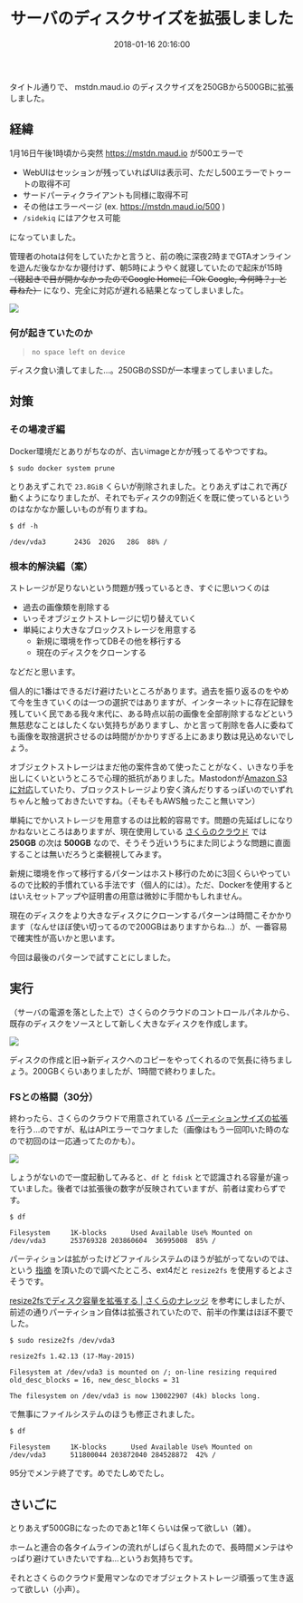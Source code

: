 ﻿---
title: サーバのディスクサイズを拡張しました
date: 2018-01-16 20:16:00
tags:
- 障害情報
- メンテナンス
cover_img: /images/disk-clone.png
summary: mstdn.maud.io のディスクサイズを 250GB から 500GB に拡張しました。
---

タイトル通りで、 mstdn.maud.io のディスクサイズを250GBから500GBに拡張しました。

## 経緯

1月16日午後1時頃から突然 https://mstdn.maud.io が500エラーで

* WebUIはセッションが残っていればUIは表示可、ただし500エラーでトゥートの取得不可
* サードパーティクライアントも同様に取得不可
* その他はエラーページ (ex. https://mstdn.maud.io/500 )
* `/sidekiq` にはアクセス可能

になっていました。

管理者のhotaは何をしていたかと言うと、前の晩に深夜2時までGTAオンラインを遊んだ後なかなか寝付けず、朝5時にようやく就寝していたので起床が15時 ~~（寝起きで目が開かなかったのでGoogle Homeに「Ok Google, 今何時？」と尋ねた）~~ になり、完全に対応が遅れる結果となってしまいました。

![](/images/discord-talk-about-down.png)

### 何が起きていたのか

> `no space left on device`

ディスク食い潰してました…。250GBのSSDが一本埋まってしまいました。

## 対策

### その場凌ぎ編

Docker環境だとありがちなのが、古いimageとかが残ってるやつですね。

```
$ sudo docker system prune
```

とりあえずこれで `23.8GiB` くらいが削除されました。とりあえずはこれで再び動くようになりましたが、それでもディスクの9割近くを既に使っているというのはなかなか厳しいものが有りますね。

```
$ df -h

/dev/vda3       243G  202G   28G  88% /
```


### 根本的解決編（案）

ストレージが足りないという問題が残っているとき、すぐに思いつくのは

* 過去の画像類を削除する
* いっそオブジェクトストレージに切り替えていく
* 単純により大きなブロックストレージを用意する
    - 新規に環境を作ってDBその他を移行する
    - 現在のディスクをクローンする

などだと思います。

個人的に1番はできるだけ避けたいところがあります。過去を振り返るのをやめて今を生きていくのは一つの選択ではありますが、インターネットに存在記録を残していく民である我々末代に、ある時点以前の画像を全部削除するなどという無慈悲なことはしたくない気持ちがありますし、かと言って削除を各人に委ねても画像を取捨選択させるのは時間がかかりすぎる上にあまり数は見込めないでしょう。

オブジェクトストレージはまだ他の案件含めて使ったことがなく、いきなり手を出しにくいというところで心理的抵抗がありました。Mastodonが[Amazon S3に対応](https://github.com/tootsuite/mastodon/blob/3323b4173edad987a049c6c1c2903781ed5be059/.env.production.sample#L83)していたり、ブロックストレージより安く済んだりするっぽいのでいずれちゃんと触っておきたいですね。（そもそもAWS触ったこと無いマン）

単純にでかいストレージを用意するのは比較的容易です。問題の先延ばしになりかねないところはありますが、現在使用している [さくらのクラウド](https://cloud.sakura.ad.jp/) では **250GB** の次は **500GB** なので、そうそう近いうちにまた同じような問題に直面することは無いだろうと楽観視してみます。

新規に環境を作って移行するパターンはホスト移行のために3回くらいやっているので比較的手慣れている手法です（個人的には）。ただ、Dockerを使用するとはいえセットアップや証明書の用意は微妙に手間かもしれません。

現在のディスクをより大きなディスクにクローンするパターンは時間こそかかります（なんせほぼ使い切ってるので200GBはありますからね…）が、一番容易で確実性が高いかと思います。

今回は最後のパターンで試すことにしました。

## 実行

（サーバの電源を落とした上で）さくらのクラウドのコントロールパネルから、既存のディスクをソースとして新しく大きなディスクを作成します。

![](/images/disk-clone.png)

ディスクの作成と旧→新ディスクへのコピーをやってくれるので気長に待ちましょう。200GBくらいありましたが、1時間で終わりました。

### FSとの格闘（30分）

終わったら、さくらのクラウドで用意されている [パーティションサイズの拡張]() を行う…のですが、私はAPIエラーでコケました（画像はもう一回叩いた時のなので初回のは一応通ってたのかも）。

![](https://storage.googleapis.com/mstdn-nere9-help/media_attachments/files/000/261/607/original/7472c3f27e900028.jpg)

しょうがないので一度起動してみると、`df` と `fdisk` とで認識される容量が違っていました。後者では拡張後の数字が反映されていますが、前者は変わらずです。

```
$ df

Filesystem     1K-blocks      Used Available Use% Mounted on
/dev/vda3      253769328 203860604  36995008  85% /
```

パーティションは拡がったけどファイルシステムのほうが拡がってないのでは、という [指摘](https://mstdn.maud.io/@zgock999/99358768481095706) を頂いたので調べたところ、ext4だと `resize2fs` を使用するとよさそうです。

[resize2fsでディスク容量を拡張する | さくらのナレッジ](https://knowledge.sakura.ad.jp/925/) を参考にしましたが、前述の通りパーティション自体は拡張されていたので、前半の作業はほぼ不要でした。

```
$ sudo resize2fs /dev/vda3

resize2fs 1.42.13 (17-May-2015)

Filesystem at /dev/vda3 is mounted on /; on-line resizing required
old_desc_blocks = 16, new_desc_blocks = 31

The filesystem on /dev/vda3 is now 130022907 (4k) blocks long.
```

で無事にファイルシステムのほうも修正されました。

```
$ df

Filesystem     1K-blocks      Used Available Use% Mounted on
/dev/vda3      511800044 203872040 284528872  42% /
```

95分でメンテ終了です。めでたしめでたし。

## さいごに

とりあえず500GBになったのであと1年くらいは保って欲しい（雑）。

ホームと連合の各タイムラインの流れがしばらく乱れたので、長時間メンテはやっぱり避けていきたいですね…というお気持ちです。

それとさくらのクラウド愛用マンなのでオブジェクトストレージ頑張って生き返って欲しい（小声）。